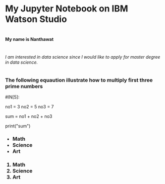 
<h1>My Jupyter Notebook on IBM Watson Studio

#
<strong>My name is Nanthawat</strong>

#
<i> I am interested in data science since I would like to apply for master degree in data science.</i>

#
<h3> The following equaution illustrate how to multiply first three prime numbers</h3>

#IN[5]:

no1 = 3
no2 = 5
no3 = 7

sum = no1 + no2 + no3 

print("sum")


<ul><h3>
 <li>Math</li>
 <li>Science</li>
 <li>Art</li>
</ul></h3>

<ol><h3>
 <li>Math</li>
 <li>Science</li>
 <li>Art</li>
</ol></h3>


